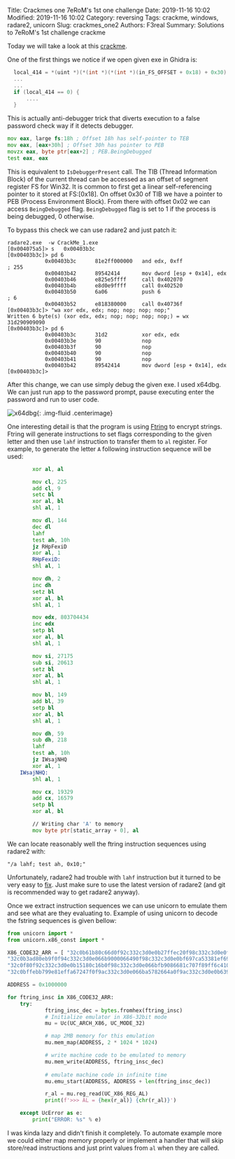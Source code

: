 Title: Crackmes one 7eRoM's 1st one challenge
Date: 2019-11-16 10:02
Modified: 2019-11-16 10:02
Category: reversing
Tags: crackme, windows, radare2, unicorn
Slug: crackmes_one2
Authors: F3real
Summary: Solutions to 7eRoM's 1st challenge crackme

Today we will take a look at this [crackme](https://crackmes.one/crackme/5cd7153f33c5d4419da55a36).

One of the first things we notice if we open given exe in Ghidra is:

~~~c
  local_414 = *(uint *)(*(int *)(*(int *)(in_FS_OFFSET + 0x18) + 0x30) + 2) & 0xff;
  ...
  ...
  if (local_414 == 0) {
      ....
  }
~~~

This is actually anti-debugger trick that diverts execution to a false password check way if it detects debugger.

~~~asm
mov eax, large fs:18h ; Offset 18h has self-pointer to TEB
mov eax, [eax+30h] ; Offset 30h has pointer to PEB
movzx eax, byte ptr[eax+2] ; PEB.BeingDebugged
test eax, eax
~~~

This is equivalent to `IsDebuggerPresent` call.
The TIB (Thread Information Block) of the current thread can be accessed as an offset of segment register FS for Win32. It is common to first get a linear self-referencing pointer to it stored at FS:[0x18].
On offset 0x30 of TIB we have a pointer to PEB (Process Environment Block). From there with offset 0x02 we can access `BeingDebugged` flag. `BeingDebugged` flag is set to 1 if the process is being debugged, 0 otherwise.

To bypass this check we can use radare2 and just patch it:
~~~text
radare2.exe  -w CrackMe_1.exe
[0x004075a5]> s   0x00403b3c
[0x00403b3c]> pd 6
            0x00403b3c      81e2ff000000   and edx, 0xff               ; 255
            0x00403b42      89542414       mov dword [esp + 0x14], edx
            0x00403b46      e825e5ffff     call 0x402070
            0x00403b4b      e8d0e9ffff     call 0x402520
            0x00403b50      6a06           push 6                      ; 6
            0x00403b52      e818380000     call 0x40736f
[0x00403b3c]> "wa xor edx, edx; nop; nop; nop; nop;"
Written 6 byte(s) (xor edx, edx; nop; nop; nop; nop;) = wx 31d290909090
[0x00403b3c]> pd 6
            0x00403b3c      31d2           xor edx, edx
            0x00403b3e      90             nop
            0x00403b3f      90             nop
            0x00403b40      90             nop
            0x00403b41      90             nop
            0x00403b42      89542414       mov dword [esp + 0x14], edx
[0x00403b3c]>
~~~

After this change, we can use simply debug the given exe. I used x64dbg. We can just run app to the password prompt, pause executing enter the password and run to user code.

![x64dbg]({static}/images/2019_11_16_debugger.png){: .img-fluid .centerimage}

One interesting detail is that the program is using [Ftring](https://github.com/7eRoM/Ftring) to encrypt strings. Ftring will generate instructions to set flags corresponding to the given letter and then use `lahf` instruction to transfer them to `al` register. For example, to generate the letter `A` following instruction sequence will be used:
~~~asm
		xor al, al

		mov cl, 225
		add cl, 9
		setc bl
		xor al, bl
		shl al, 1

		mov dl, 144
		dec dl
		lahf
		test ah, 10h
		jz RHpFexiD
		xor al, 1
		RHpFexiD:
		shl al, 1

		mov dh, 2
		inc dh
		setz bl
		xor al, bl
		shl al, 1

		mov edx, 803704434
		inc edx
		setp bl
		xor al, bl
		shl al, 1

		mov si, 27175
		sub si, 20613
		setz bl
		xor al, bl
		shl al, 1

		mov bl, 149
		add bl, 39
		setp bl
		xor al, bl
		shl al, 1

		mov dh, 59
		sub dh, 218
		lahf
		test ah, 10h
		jz IWsajNHQ
		xor al, 1
	IWsajNHQ:
		shl al, 1

		mov cx, 19329
		add cx, 16579
		setp bl
		xor al, bl

		// Writing char 'A' to memory
		mov byte ptr[static_array + 0], al
~~~
We can locate reasonably well the ftring instruction sequences using radare2 with:
~~~text
"/a lahf; test ah, 0x10;"
~~~
Unfortunately, radare2 had trouble with `lahf` instruction but it turned to be very easy to [fix](https://github.com/radareorg/radare2/pull/15463). Just make sure to use the latest version of radare2 (and git is recommended way to get radare2 anyway).

Once we extract instruction sequences we can use unicorn to emulate them and see what are they evaluating to. Example of using unicorn to decode the fstring sequences is given bellow:

~~~python
from unicorn import *
from unicorn.x86_const import *

X86_CODE32_ARR = [ "32c0b61b80c66d0f92c332c3d0e0b27ffec20f98c332c3d0e0f90f92c332c3d0e0b2c680c23a0f92c332c3d0e0beb79c913081ee50a1e1150f92c332c3d0e0b580fecd0f98c332c3d0e066be2f5f66460f9ac332c3d0e066be0000664e0f98c332c3", "32c0b1aa80c1a70f98c332c3d0e0b1a0fec90f9ac332c3d0e0b200feca0f98c332c3d0e066ba6aba6681c22a810f9ac332c3d0e0b1c8fec10f94c332c3d0e066be0080664e0f98c332c3d0e0bf1a1c119e81c7e6e3ee610f94c332c3d0e066bafcdd6681c204220f94c332c3",
"32c0b3ad80eb9f0f94c332c3d0e066b9000066490f98c332c3d0e0bf697ca53381ef697ca5330f94c332c3d0e0b6f580eec90f98c332c3d0e0b1fb80e9560f92c332c3d0e0b267feca0f94c332c3d0e066b9b0276681c18ca59ff6c41074023401d0e0b1affec19ff6c41074023401",
"32c0f80f92c332c3d0e0b15180c16b0f98c332c3d0e066bfb9086681c707f89ff6c41074023401d0e0b157fec99ff6c41074023401d0e066bbffff66430f94c332c3d0e0bbbfdd791f4b0f9ac332c3d0e066bf67626681c75cd70f92c332c3d0e0badb2036c4420f94c332c3",
"32c0bffebb799e81effa67247f0f9ac332c3d0e066ba5782664a0f9ac332c3d0e0b63980eeaf9ff6c41074023401d0e066bbf0a26681ebc0dc9ff6c41074023401d0e0b580fecd0f98c332c3d0e0b9ffffff7f410f98c332c3d0e0b301fecb0f94c332c3d0e0ba2042c27b81ead42d50730f9ac332c3"]

ADDRESS = 0x1000000

for ftring_insc in X86_CODE32_ARR:
    try:
            ftring_insc_dec = bytes.fromhex(ftring_insc)
            # Initialize emulator in X86-32bit mode
            mu = Uc(UC_ARCH_X86, UC_MODE_32)

            # map 2MB memory for this emulation
            mu.mem_map(ADDRESS, 2 * 1024 * 1024)

            # write machine code to be emulated to memory
            mu.mem_write(ADDRESS, ftring_insc_dec)
            
            # emulate machine code in infinite time
            mu.emu_start(ADDRESS, ADDRESS + len(ftring_insc_dec))

            r_al = mu.reg_read(UC_X86_REG_AL)
            print(f'>>> AL = {hex(r_al)} {chr(r_al)}')

    except UcError as e:
        print("ERROR: %s" % e)
~~~

I was kinda lazy and didn't finish it completely. To automate example more we could either map memory properly or implement a handler that will skip store/read instructions and just print values from `al` when they are called.
